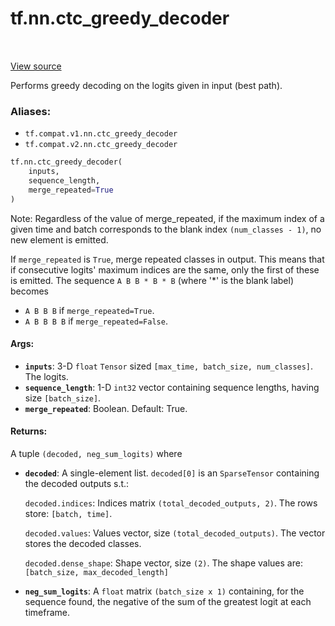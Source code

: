 <div itemscope itemtype="http://developers.google.com/ReferenceObject">
<meta itemprop="name" content="tf.nn.ctc_greedy_decoder" />
<meta itemprop="path" content="Stable" />
</div>

# tf.nn.ctc_greedy_decoder

<!-- Insert buttons -->

<table class="tfo-notebook-buttons tfo-api" align="left">
</table>

<a target="_blank" href="/code/stable/tensorflow/python/ops/ctc_ops.py">View source</a>



<!-- Start diff -->
Performs greedy decoding on the logits given in input (best path).

### Aliases:

* `tf.compat.v1.nn.ctc_greedy_decoder`
* `tf.compat.v2.nn.ctc_greedy_decoder`


``` python
tf.nn.ctc_greedy_decoder(
    inputs,
    sequence_length,
    merge_repeated=True
)
```



<!-- Placeholder for "Used in" -->

Note: Regardless of the value of merge_repeated, if the maximum index of a
given time and batch corresponds to the blank index `(num_classes - 1)`, no
new element is emitted.

If `merge_repeated` is `True`, merge repeated classes in output.
This means that if consecutive logits' maximum indices are the same,
only the first of these is emitted.  The sequence `A B B * B * B` (where '*'
is the blank label) becomes

  * `A B B B` if `merge_repeated=True`.
  * `A B B B B` if `merge_repeated=False`.

#### Args:


* <b>`inputs`</b>: 3-D `float` `Tensor` sized `[max_time, batch_size, num_classes]`.
  The logits.
* <b>`sequence_length`</b>: 1-D `int32` vector containing sequence lengths, having size
  `[batch_size]`.
* <b>`merge_repeated`</b>: Boolean.  Default: True.


#### Returns:

A tuple `(decoded, neg_sum_logits)` where


* <b>`decoded`</b>: A single-element list. `decoded[0]`
  is an `SparseTensor` containing the decoded outputs s.t.:

  `decoded.indices`: Indices matrix `(total_decoded_outputs, 2)`.
    The rows store: `[batch, time]`.

  `decoded.values`: Values vector, size `(total_decoded_outputs)`.
    The vector stores the decoded classes.

  `decoded.dense_shape`: Shape vector, size `(2)`.
    The shape values are: `[batch_size, max_decoded_length]`

* <b>`neg_sum_logits`</b>: A `float` matrix `(batch_size x 1)` containing, for the
    sequence found, the negative of the sum of the greatest logit at each
    timeframe.